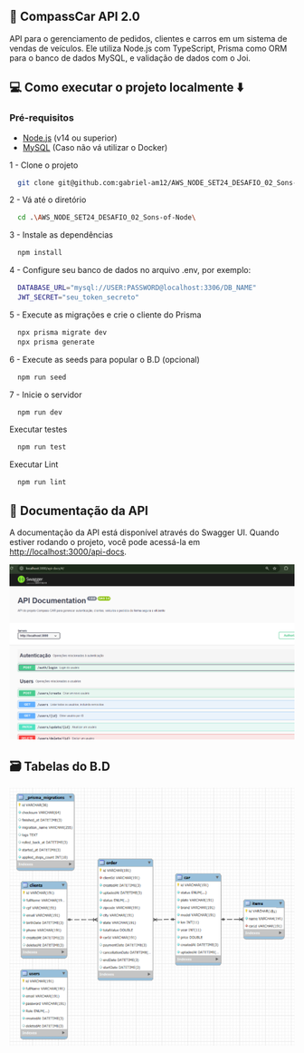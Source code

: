 ## 🚗 CompassCar API 2.0

API para o gerenciamento de pedidos, clientes e carros em um sistema de vendas de veículos. Ele utiliza Node.js com TypeScript, Prisma como ORM para o banco de dados MySQL, e validação de dados com o Joi.

## 💻 Como executar o projeto localmente ⬇️

### Pré-requisitos

- [Node.js](https://nodejs.org/) (v14 ou superior)
- [MySQL](https://www.mysql.com/) (Caso não vá utilizar o Docker)

1 - Clone o projeto

```bash
  git clone git@github.com:gabriel-am12/AWS_NODE_SET24_DESAFIO_02_Sons-of-Node.git
```

2 - Vá até o diretório

```bash
  cd .\AWS_NODE_SET24_DESAFIO_02_Sons-of-Node\
```

3 - Instale as dependências

```bash
  npm install
```

4 - Configure seu banco de dados no arquivo .env, por exemplo:

```bash
  DATABASE_URL="mysql://USER:PASSWORD@localhost:3306/DB_NAME"
  JWT_SECRET="seu_token_secreto"
```

5 - Execute as migrações e crie o cliente do Prisma

```bash
  npx prisma migrate dev
  npx prisma generate
```

6 - Execute as seeds para popular o B.D (opcional)

```bash
  npm run seed
```

7 - Inicie o servidor

```bash
  npm run dev
```

Executar testes

```bash
  npm run test
```

Executar Lint

```bash
  npm run lint
```

## 🔢 Documentação da API

A documentação da API está disponível através do Swagger UI. Quando estiver rodando o projeto, você pode acessá-la em [http://localhost:3000/api-docs](http://localhost:3000/api-docs).

![Swagger UI](assets/swagger_print.png)

## 🗃️ Tabelas do B.D

![compassCarV2DBDiagram](assets/compassCarV2DBDiagram.png)
